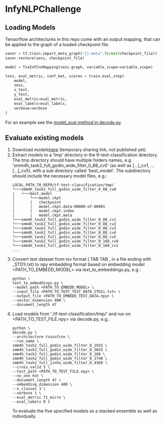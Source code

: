 # InfyNLPChallenge

## Loading Models

Tensorflow architectures in this repo come with an output mapping, that can be applied to the graph of a loaded 
checkpoint file:
```python
saver = tf.train.import_meta_graph("{}.meta".format(checkpoint_file))
saver.restore(sess, checkpoint_file)

model = TsaInfCnnMapping(sess.graph, variable_scope=variable_scope)

loss, eval_metric, conf_mat, scores = train.eval_step(
    model,
    sess,
    x_test,
    y_test,
    eval_metric=eval_metric,
    eval_labels=eval_labels,
    verbose=verbose
)

```

For an example see the [model_eval method in decode.py](https://github.com/johnkuriakose/InfyNLPChallenge/blob/master/tf-text-classification/decode.py#L284).

## Evaluate existing models

1. Download models[here](https://data.mendeley.com/datasets/xvfs8b45h8/draft?a=3e2d4b4d-2381-400b-8d82-6fac79b3847b) 
(temporary sharing link, not published yet).
2. Extract models to a 'tmp' directory in the tf-text-classification directory. The tmp directory should have multiple 
folders names, e.g. 'smm4h_task2_full_godin_wide_filter_0_88_cv0' (as well as [...]_cv1, ... [...]_cv5), with a sub 
directory called 'best_model'. The subdirectory should include the necessary model files, e.g.:
    ```buildoutcfg
    LOCAL_PATH_TO_REPO/tf-test-classification/tmp/
    └───smm4h_task2_full_godin_wide_filter_0_88_cv0
    |   └───best_model
    |       └───model.ckpt
    |       |   checkpoint
    |       |   model.ckpt.data-00000-of-00001
    |       |   model.ckpt.index
    |       |   model.ckpt.meta
    └───smm4h_task2_full_godin_wide_filter_0_88_cv1
    └───smm4h_task2_full_godin_wide_filter_0_88_cv2
    └───smm4h_task2_full_godin_wide_filter_0_88_cv3
    └───smm4h_task2_full_godin_wide_filter_0_88_cv4
    └───smm4h_task2_full_godin_wide_filter_0_88_cv5
    └───smm4h_task2_full_godin_wide_filter_0_168_cv0
    └───smm4h_task2_full_godin_wide_filter_0_168_cv1
    ...
    ```
3. Convert test dataset from tsv format (<id> TAB <label> TAB <text>, in a file ending with _STD1i.txt) to npy 
embedding format based on embedding model <PATH_TO_EMBEDD_MODEL> via text_to_embeddings.py, e.g.:
    ```buildoutcfg
    python \
    text_to_embeddings.py \
    --model_path <PATH_TO_EMBEDD_MODEL> \
    --input_file <PATH_TO_TEXT_TEST_DATA_STD1i.txt> \
    --output_file <PATH_TO_EMBEDD_TEST_DATA.npy> \
    --vector_dimension 400 \
    --document_length 47
    ```
4. Load models from './tf-text-classification/tmp/' and run on <PATH_TO_TEST_FILE.npy> via decode.py, e.g.:
    ```buildoutcfg
    python \
    decode.py \
    --architecture tsainfcnn \
    --run_name \
    smm4h_task2_full_godin_wide_filter_0_1932 \
    smm4h_task2_full_godin_wide_filter_0_5655 \
    smm4h_task2_full_godin_wide_filter_0_168 \
    smm4h_task2_full_godin_wide_filter_0_2740 \
    smm4h_task2_full_jinho_wide_filter_0_4360 \
    --cross_valid 5 \
    --test_path <PATH_TO_TEST_FILE.npy> \
    --no_one_hot \
    --document_length 47 \
    --embedding_dimension 400 \
    --n_classes 3 \
    --verbose 1 \
    --eval_metric f1_micro \
    --eval_labels 0 1
    ```
    To evaluate the five specified models as a stacked ensemble as well as individually.